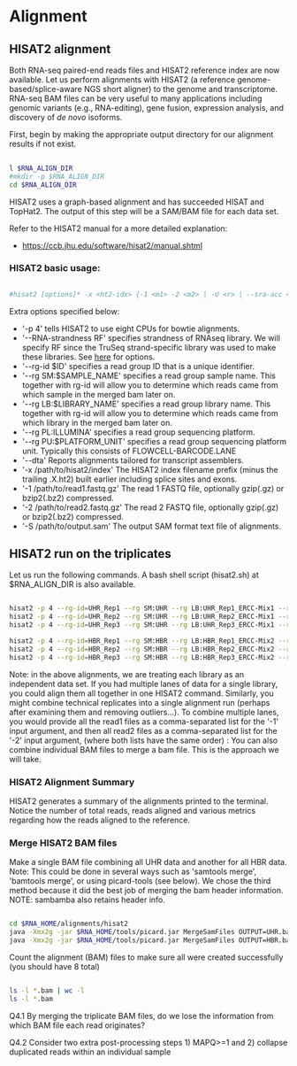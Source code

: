 # Alignment

## HISAT2 alignment
Both RNA-seq paired-end reads files and HISAT2 reference index are now available. Let us perform alignments with HISAT2 (a reference genome-based/splice-aware NGS short aligner) to the genome and transcriptome. RNA-seq BAM files can be very useful to many applications including genomic variants (e.g., RNA-editing), gene fusion, expression analysis, and discovery of *de novo* isoforms. 

First, begin by making the appropriate output directory for our alignment results if not exist.

```bash
 
l $RNA_ALIGN_DIR
#mkdir -p $RNA_ALIGN_DIR
cd $RNA_ALIGN_DIR

```

HISAT2 uses a graph-based alignment and has succeeded HISAT and TopHat2. The output of this step will be a SAM/BAM file for each data set.

Refer to the HISAT2 manual for a more detailed explanation:

* https://ccb.jhu.edu/software/hisat2/manual.shtml

### HISAT2 basic usage:

```bash

#hisat2 [options]* -x <ht2-idx> {-1 <m1> -2 <m2> | -U <r> | --sra-acc <SRA accession number>} [-S <sam>]

```

Extra options specified below:

* '-p 4' tells HISAT2 to use eight CPUs for bowtie alignments.
* '--RNA-strandness RF' specifies strandness of RNAseq library. We will specify RF since the TruSeq strand-specific library was used to make these libraries. See <a href="https://github.com/griffithlab/rnaseq_tutorial/blob/master/manuscript/supplementary_tables/supplementary_table_5.md">here</a> for options.
* '--rg-id $ID' specifies a read group ID that is a unique identifier.
* '--rg SM:$SAMPLE_NAME' specifies a read group sample name. This together with rg-id will allow you to determine which reads came from which sample in the merged bam later on.
* '--rg LB:$LIBRARY_NAME' specifies a read group library name. This together with rg-id will allow you to determine which reads came from which library in the merged bam later on.
* '--rg PL:ILLUMINA' specifies a read group sequencing platform.
* '--rg PU:$PLATFORM_UNIT' specifies a read group sequencing platform unit.  Typically this consists of FLOWCELL-BARCODE.LANE
* '--dta' Reports alignments tailored for transcript assemblers.
* '-x /path/to/hisat2/index' The HISAT2 index filename prefix (minus the trailing .X.ht2) built earlier including splice sites and exons.
* '-1 /path/to/read1.fastq.gz' The read 1 FASTQ file, optionally gzip(.gz) or bzip2(.bz2) compressed.
* '-2 /path/to/read2.fastq.gz' The read 2 FASTQ file, optionally gzip(.gz) or bzip2(.bz2) compressed.
* '-S /path/to/output.sam' The output SAM format text file of alignments.

## HISAT2 run on the triplicates
Let us run the following commands. A bash shell script (hisat2.sh) at $RNA_ALIGN_DIR is also available.
```bash

hisat2 -p 4 --rg-id=UHR_Rep1 --rg SM:UHR --rg LB:UHR_Rep1_ERCC-Mix1 --rg PL:ILLUMINA --rg PU:CXX1234-ACTGAC.1 -x $RNA_REF_INDEX --dta --rna-strandness RF -1 $RNA_DATA_TRIM_DIR/UHR_Rep1_ERCC-Mix1_Build37-ErccTranscripts-chr22.read1.fastq.gz -2 $RNA_DATA_TRIM_DIR/UHR_Rep1_ERCC-Mix1_Build37-ErccTranscripts-chr22.read2.fastq.gz | samtools sort -o ./UHR_Rep1.bam
hisat2 -p 4 --rg-id=UHR_Rep2 --rg SM:UHR --rg LB:UHR_Rep2_ERCC-Mix1 --rg PL:ILLUMINA --rg PU:CXX1234-TGACAC.1 -x $RNA_REF_INDEX --dta --rna-strandness RF -1 $RNA_DATA_TRIM_DIR/UHR_Rep2_ERCC-Mix1_Build37-ErccTranscripts-chr22.read1.fastq.gz -2 $RNA_DATA_TRIM_DIR/UHR_Rep2_ERCC-Mix1_Build37-ErccTranscripts-chr22.read2.fastq.gz | samtools sort -o ./UHR_Rep2.bam
hisat2 -p 4 --rg-id=UHR_Rep3 --rg SM:UHR --rg LB:UHR_Rep3_ERCC-Mix1 --rg PL:ILLUMINA --rg PU:CXX1234-CTGACA.1 -x $RNA_REF_INDEX --dta --rna-strandness RF -1 $RNA_DATA_TRIM_DIR/UHR_Rep3_ERCC-Mix1_Build37-ErccTranscripts-chr22.read1.fastq.gz -2 $RNA_DATA_TRIM_DIR/UHR_Rep3_ERCC-Mix1_Build37-ErccTranscripts-chr22.read2.fastq.gz | samtools sort -o ./UHR_Rep3.bam

hisat2 -p 4 --rg-id=HBR_Rep1 --rg SM:HBR --rg LB:HBR_Rep1_ERCC-Mix2 --rg PL:ILLUMINA --rg PU:CXX1234-TGACAC.1 -x $RNA_REF_INDEX --dta --rna-strandness RF -1 $RNA_DATA_TRIM_DIR/HBR_Rep1_ERCC-Mix2_Build37-ErccTranscripts-chr22.read1.fastq.gz -2 $RNA_DATA_TRIM_DIR/HBR_Rep1_ERCC-Mix2_Build37-ErccTranscripts-chr22.read2.fastq.gz | samtools sort -o ./HBR_Rep1.bam
hisat2 -p 4 --rg-id=HBR_Rep2 --rg SM:HBR --rg LB:HBR_Rep2_ERCC-Mix2 --rg PL:ILLUMINA --rg PU:CXX1234-GACACT.1 -x $RNA_REF_INDEX --dta --rna-strandness RF -1 $RNA_DATA_TRIM_DIR/HBR_Rep2_ERCC-Mix2_Build37-ErccTranscripts-chr22.read1.fastq.gz -2 $RNA_DATA_TRIM_DIR/HBR_Rep2_ERCC-Mix2_Build37-ErccTranscripts-chr22.read2.fastq.gz | samtools sort -o ./HBR_Rep2.bam
hisat2 -p 4 --rg-id=HBR_Rep3 --rg SM:HBR --rg LB:HBR_Rep3_ERCC-Mix2 --rg PL:ILLUMINA --rg PU:CXX1234-ACACTG.1 -x $RNA_REF_INDEX --dta --rna-strandness RF -1 $RNA_DATA_TRIM_DIR/HBR_Rep3_ERCC-Mix2_Build37-ErccTranscripts-chr22.read1.fastq.gz -2 $RNA_DATA_TRIM_DIR/HBR_Rep3_ERCC-Mix2_Build37-ErccTranscripts-chr22.read2.fastq.gz | samtools sort -o ./HBR_Rep3.bam

```

Note: in the above alignments, we are treating each library as an independent data set. If you had multiple lanes of data for a single library, you could align them all together in one HISAT2 command. Similarly, you might combine technical replicates into a single alignment run (perhaps after examining them and removing outliers...). To combine multiple lanes, you would provide all the read1 files as a comma-separated list for the '-1' input argument, and then all read2 files as a comma-separated list for the '-2' input argument, (where both lists have the same order) :
You can also combine individual BAM files to merge a bam file. This is the approach we will take.

### HISAT2 Alignment Summary

HISAT2 generates a summary of the alignments printed to the terminal. Notice the number of total reads, reads aligned and various metrics regarding how the reads aligned to the reference.

### Merge HISAT2 BAM files

Make a single BAM file combining all UHR data and another for all HBR data. Note: This could be done in several ways such as 'samtools merge', 'bamtools merge', or using picard-tools (see below). We chose the third method because it did the best job of merging the bam header information. NOTE: sambamba also retains header info.

```bash

cd $RNA_HOME/alignments/hisat2
java -Xmx2g -jar $RNA_HOME/tools/picard.jar MergeSamFiles OUTPUT=UHR.bam INPUT=UHR_Rep1.bam INPUT=UHR_Rep2.bam INPUT=UHR_Rep3.bam
java -Xmx2g -jar $RNA_HOME/tools/picard.jar MergeSamFiles OUTPUT=HBR.bam INPUT=HBR_Rep1.bam INPUT=HBR_Rep2.bam INPUT=HBR_Rep3.bam

```

Count the alignment (BAM) files to make sure all were created successfully (you should have 8 total)

```bash

ls -l *.bam | wc -l
ls -l *.bam

```
Q4.1 By merging the triplicate BAM files, do we lose the information from which BAM file each read originates?

Q4.2 Consider two extra post-processing steps 1) MAPQ>=1 and 2) collapse duplicated reads within an individual sample 